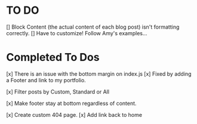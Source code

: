 # TO DO

[] Block Content (the actual content of each blog post) isn't formatting correctly.
[] Have to customize! Follow Amy's examples...

# Completed To Dos

[x] There is an issue with the bottom margin on index.js
[x] Fixed by adding a Footer and link to my portfolio.

[x] Filter posts by Custom, Standard or All

[x] Make footer stay at bottom regardless of content.

[x] Create custom 404 page.
[x] Add link back to home
